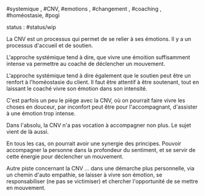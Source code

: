 #systemique , #CNV, #emotions , #changement , #coaching , #homéostasie, #pogi 

status : #status/wip  

La CNV est un processus qui permet de se relier à ses émotions. Il y a un processus d'accueil et de soutien.

L'approche systémique tend à dire, que vivre une émoition suffisamment intense va permettre au coaché de déclencher un mouvement.

L'approche systémique tend à dire également que le soutien peut être un renfort à l'homéostasie du client. Il faut être attentif à être soutenant, tout en laissant le coaché vivre son émotion dans son intensité.

C'est parfois un peu le piège avec la CNV, où on pourrait faire vivre les choses en douceur, par inconfort peut être pour l'accompagnant, d'assister à une émotion trop intense.

Dans l'absolu, la CNV n'a pas vocation à accompagner non plus. Le sujet vient de là aussi.

En tous les cas, on pourrait avoir une synergie des principes. Pouvoir accompagner la personne dans la profondeur du sentiment, et se servir de cette énergie pour déclencher un mouvement.

Autre piste concernant la CNV ... dans une démarche plus personnelle, via un chemin d'auto empathie, se laisser à vivre son émotion, se responsabiliser (ne pas se victimiser) et chercher l'opportunité de se mettre en mouvement.